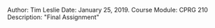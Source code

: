 Author:         Tim Leslie
Date:           January 25, 2019.
Course Module:  CPRG 210
Description:    "Final Assignment"
